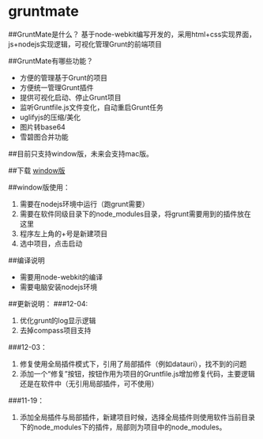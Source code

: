 gruntmate
=========

##GruntMate是什么？
基于node-webkit编写开发的，采用html+css实现界面，js+nodejs实现逻辑，可视化管理Grunt的前端项目

##GruntMate有哪些功能？
* 方便的管理基于Grunt的项目
* 方便统一管理Grunt插件
* 提供可视化启动、停止Grunt项目
* 监听Gruntfile.js文件变化，自动重启Grunt任务
* uglifyjs的压缩/美化
* 图片转base64
* 雪碧图合并功能
 
##目前只支持window版，未来会支持mac版。

##下载 [window版](https://drive.google.com/folderview?id=0ByEo1SqhRK7yWkQ4M0l5TWdKbXM&usp=sharing)
 
##window版使用：
1.  需要在nodejs环境中运行（跑grunt需要）
2.  需要在软件同级目录下的node_modules目录，将grunt需要用到的插件放在这里
3.  程序左上角的+号是新建项目
4.  选中项目，点击启动

##编译说明
* 需要用node-webkit的编译
* 需要电脑安装nodejs环境


##更新说明：
###12-04:
1.  优化grunt的log显示逻辑
2.  去掉compass项目支持

###12-03：
1.  修复使用全局插件模式下，引用了局部插件（例如datauri），找不到的问题
2.  添加一个“修复”按钮，按钮作用为项目的Gruntfile.js增加修复代码，主要逻辑还是在软件中（无引用局部插件，可不使用）

###11-19：
1.  添加全局插件与局部插件，新建项目时候，选择全局插件则使用软件当前目录下的node_modules下的插件，局部则为项目中的node_modules。
